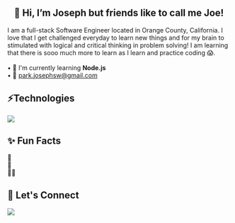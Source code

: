 <h2 align="center">
 👋 Hi, I’m Joseph but friends like to call me Joe!
 </h2>

<div>
I am a full-stack Software Engineer located in Orange County, California. I love that I get challenged everyday to learn new things and for my brain to stimulated with logical and critical thinking in problem solving! I am learning that there is sooo much more to learn as I learn and practice coding 😱. 
</div>
<br/>
<div>
• 🌱 I'm currently learning <b>Node.js</b><br/>
• 📧 <a href="mailto:park.josephsw@gmail.com"> park.josephsw@gmail.com</a> <br/>
</div>

 <h2>⚡Technologies</h2>
  <p>
  <a href="https://skillicons.dev">
    <img src="https://skillicons.dev/icons?i=js,html,css,nodejs,vscode,figma" />
  </a>
</p>



<h2>✨ Fun Facts</h2>   
<div>👾 </div>
  <div>🎨 </div>
<div>🤘🏻</div>
  
<h2>🤝 Let's Connect</h2> 
<p>
  <a href="https://www.linkedin.com/in/josephswpark/">
    <img src="https://skillicons.dev/icons?i=linkedin" />
  </a>
</p>

 

  
<!---
josephswpark/josephswpark is a ✨ special ✨ repository because its `README.md` (this file) appears on your GitHub profile.
You can click the Preview link to take a look at your changes.
--->
